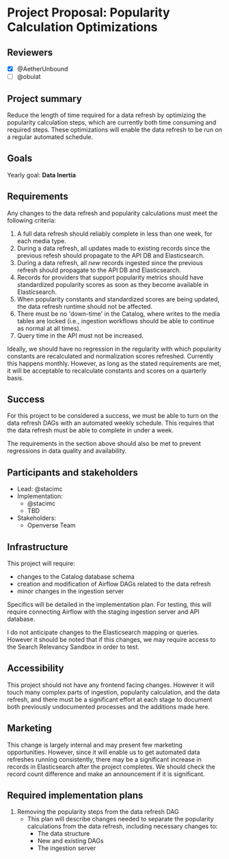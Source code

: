 # Project Proposal: Popularity Calculation Optimizations

## Reviewers

<!-- Choose two people at your discretion who make sense to review this based on their existing expertise. Check in to make sure folks aren't currently reviewing more than one other proposal or RFC. -->

- [x] @AetherUnbound
- [ ] @obulat

## Project summary

<!-- A brief one or two sentence summary of the project's features -->

Reduce the length of time required for a data refresh by optimizing the
popularity calculation steps, which are currently both time consuming and
required steps. These optimizations will enable the data refresh to be run on a
regular automated schedule.

## Goals

<!-- Which yearly goal does this project advance? -->

Yearly goal: **Data Inertia**

## Requirements

<!-- Detailed descriptions of the features required for the project. Include user stories if you feel they'd be helpful, but focus on describing a specification for how the feature would work with an eye towards edge cases. -->

Any changes to the data refresh and popularity calculations must meet the
following criteria:

1. A full data refresh should reliably complete in less than one week, for each
   media type.
2. During a data refresh, all updates made to existing records since the
   previous refesh should propagate to the API DB and Elasticsearch.
3. During a data refresh, all _new_ records ingested since the previous refresh
   should propagate to the API DB and Elasticsearch.
4. Records for providers that support popularity metrics should have
   standardized popularity scores as soon as they become available in
   Elasticsearch.
5. When popularity constants and standardized scores are being updated, the data
   refresh runtime should not be affected.
6. There must be no 'down-time' in the Catalog, where writes to the media tables
   are locked (i.e., ingestion workflows should be able to continue as normal at
   all times).
7. Query time in the API must not be increased.

Ideally, we should have no regression in the regularity with which popularity
constants are recalculated and normalization scores refreshed. Currently this
happens monthly. However, as long as the stated requirements are met, it will be
acceptable to recalculate constants and scores on a quarterly basis.

## Success

<!-- How do we measure the success of the project? How do we know our ideas worked? -->

For this project to be considered a success, we must be able to turn on the data
refresh DAGs with an automated weekly schedule. This requires that the data
refresh must be able to complete in under a week.

The requirements in the section above should also be met to prevent regressions
in data quality and availability.

## Participants and stakeholders

<!-- Who is working on the project and who are the external stakeholders, if any? Consider the lead, implementers, designers, and other stakeholders who have a say in how the project goes. -->

- Lead: @stacimc
- Implementation:
  - @stacimc
  - TBD
- Stakeholders:
  - Openverse Team

## Infrastructure

<!-- What infrastructural considerations need to be made for this project? If there are none, say so explicitly rather than deleting the section. -->

This project will require:

- changes to the Catalog database schema
- creation and modification of Airflow DAGs related to the data refresh
- minor changes in the ingestion server

Specifics will be detailed in the implementation plan. For testing, this will
require connecting Airflow with the staging ingestion server and API database.

I do not anticipate changes to the Elasticsearch mapping or queries. However it
should be noted that if this changes, we may require access to the Search
Relevancy Sandbox in order to test.

## Accessibility

<!-- Are there specific accessibility concerns relevant to this project? Do you expect new UI elements that would need particular care to ensure they're implemented in an accessible way? Consider also low-spec device and slow internet accessibility, if relevant. -->

This project should not have any frontend facing changes. However it will touch
many complex parts of ingestion, popularity calculation, and the data refresh,
and there must be a significant effort at each stage to document both previously
undocumented processes and the additions made here.

## Marketing

<!-- Are there potential marketing opportunities that we'd need to coordinate with the community to accomplish? If there are none, say so explicitly rather than deleting the section. -->

This change is largely internal and may present few marketing opportunities.
However, since it will enable us to get automated data refreshes running
consistently, there may be a significant increase in records in Elasticsearch
after the project completes. We should check the record count difference and
make an announcement if it is significant.

## Required implementation plans

<!-- What are the required implementation plans? Consider if they should be split per level of the stack or per feature. -->

1. Removing the popularity steps from the data refresh DAG
   - This plan will describe changes needed to separate the popularity
     calculations from the data refresh, including necessary changes to:
     - The data structure
     - New and existing DAGs
     - The ingestion server
